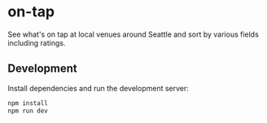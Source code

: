 # on-tap

See what's on tap at local venues around Seattle and sort by various fields including ratings.

## Development

Install dependencies and run the development server:

```bash
npm install
npm run dev
```
